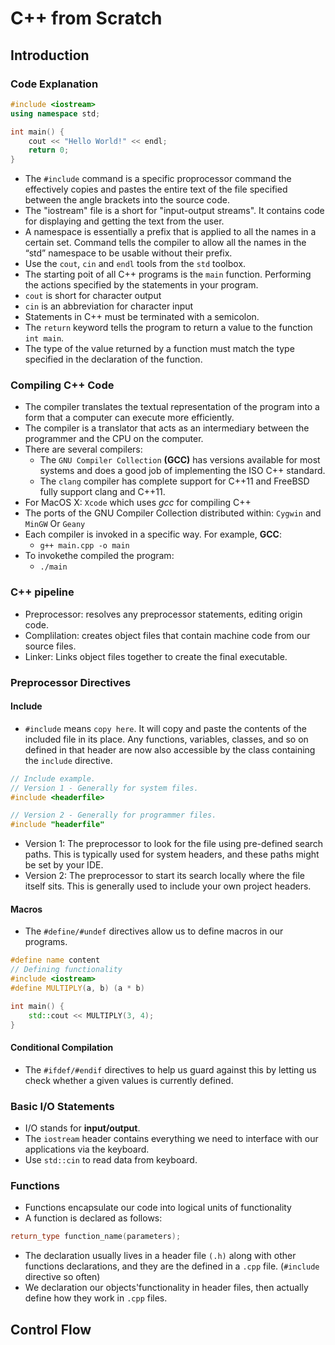 # C++ from Scratch
## Introduction
### Code Explanation
```cpp
#include <iostream>
using namespace std;

int main() {
    cout << "Hello World!" << endl;
    return 0;
}
```
- The `#include` command is a specific proprocessor command the effectively copies and pastes the entire text of the file specified between the angle brackets into the source code.
- The "iostream" file is a short for "input-output streams". It contains code for displaying and getting the text from the user.
- A namespace is essentially a prefix that is applied to all the names in a certain set. Command tells the compiler to allow all the names in the “std” namespace to be usable without their prefix.
- Use the `cout`, `cin` and `endl` tools from the `std` toolbox.
- The starting poit of all C++ programs is the `main` function. Performing the actions specified by the statements in your program.
- `cout` is short for character output
- `cin` is an abbreviation for character input
- Statements in C++ must be terminated with a semicolon.
- The `return` keyword tells the program to return a value to the function `int main`.
- The type of the value returned by a function must match the type specified in the declaration of the function.

### Compiling C++ Code
- The compiler translates the textual representation of the program into a form that a computer can execute more efficiently.
- The compiler is a translator that acts as an intermediary between the programmer and the CPU on the computer.
- There are several compilers:
    - The `GNU Compiler Collection` __(GCC)__ has versions available for most systems and does a good job of implementing the ISO C++ standard.
    - The `clang` compiler has complete support for C++11 and FreeBSD fully support clang and C++11.
- For MacOS X: `Xcode` which uses _gcc_ for compiling C++
- The ports of the GNU Compiler Collection distributed within: `Cygwin` and `MinGW` Or `Geany`
- Each compiler is invoked in a specific way. For example, __GCC__:
    - `g++ main.cpp -o main`
- To invokethe compiled the program:
    - `./main`

### C++ pipeline
- Preprocessor: resolves any preprocessor statements, editing origin code.
- Complilation: creates object files that contain machine code from our source files.
- Linker: Links object files together to create the final executable.

### Preprocessor Directives
#### Include
- `#include` means `copy here`. It will copy and paste the contents of the included file in its place. Any functions, variables, classes, and so on defined in that header are now also accessible by the class containing the `include` directive.
```cpp
// Include example.
// Version 1 - Generally for system files.
#include <headerfile>

// Version 2 - Generally for programmer files.
#include "headerfile"
```
- Version 1: The preprocessor to look for the file using pre-defined search paths. This is typically used for system headers, and these paths might be set by your IDE.
- Version 2: The preprocessor to start its search locally where the file itself sits. This is generally used to include your own project headers.

#### Macros
- The `#define/#undef` directives allow us to define macros in our programs.
```cpp
#define name content
// Defining functionality
#include <iostream>
#define MULTIPLY(a, b) (a * b)

int main() {
    std::cout << MULTIPLY(3, 4);
}
```
#### Conditional Compilation
- The `#ifdef/#endif` directives to help us guard against this by letting us check whether a given values is currently defined.

### Basic I/O Statements
- I/O stands for __input/output__.
- The `iostream` header contains everything we need to interface with our applications via the keyboard.
- Use `std::cin` to read data from keyboard.

### Functions
- Functions encapsulate our code into logical units of functionality
- A function is declared as follows:
```cpp
return_type function_name(parameters);
```
- The declaration usually lives in a header file `(.h)` along with other functions declarations, and they are the defined in a `.cpp` file. (`#include` directive so often)
- We declaration our objects'functionality in header files, then actually define how they work in `.cpp` files.

## Control Flow